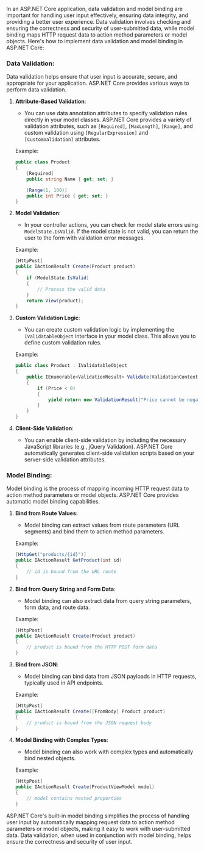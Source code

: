 In an ASP.NET Core application, data validation and model binding are important for handling user input effectively, ensuring data integrity, and providing a better user experience. Data validation involves checking and ensuring the correctness and security of user-submitted data, while model binding maps HTTP request data to action method parameters or model objects. Here's how to implement data validation and model binding in ASP.NET Core:

### Data Validation:

Data validation helps ensure that user input is accurate, secure, and appropriate for your application. ASP.NET Core provides various ways to perform data validation.

1. **Attribute-Based Validation**:
   - You can use data annotation attributes to specify validation rules directly in your model classes. ASP.NET Core provides a variety of validation attributes, such as `[Required]`, `[MaxLength]`, `[Range]`, and custom validation using `[RegularExpression]` and `[CustomValidation]` attributes.

   Example:
   ```csharp
   public class Product
   {
       [Required]
       public string Name { get; set; }

       [Range(1, 100)]
       public int Price { get; set; }
   }
   ```

2. **Model Validation**:
   - In your controller actions, you can check for model state errors using `ModelState.IsValid`. If the model state is not valid, you can return the user to the form with validation error messages.

   Example:
   ```csharp
   [HttpPost]
   public IActionResult Create(Product product)
   {
       if (ModelState.IsValid)
       {
           // Process the valid data
       }
       return View(product);
   }
   ```

3. **Custom Validation Logic**:
   - You can create custom validation logic by implementing the `IValidatableObject` interface in your model class. This allows you to define custom validation rules.

   Example:
   ```csharp
   public class Product : IValidatableObject
   {
       public IEnumerable<ValidationResult> Validate(ValidationContext validationContext)
       {
           if (Price < 0)
           {
               yield return new ValidationResult("Price cannot be negative", new[] { nameof(Price) });
           }
       }
   }
   ```

4. **Client-Side Validation**:
   - You can enable client-side validation by including the necessary JavaScript libraries (e.g., jQuery Validation). ASP.NET Core automatically generates client-side validation scripts based on your server-side validation attributes.

### Model Binding:

Model binding is the process of mapping incoming HTTP request data to action method parameters or model objects. ASP.NET Core provides automatic model binding capabilities.

1. **Bind from Route Values**:
   - Model binding can extract values from route parameters (URL segments) and bind them to action method parameters.

   Example:
   ```csharp
   [HttpGet("products/{id}")]
   public IActionResult GetProduct(int id)
   {
       // id is bound from the URL route
   }
   ```

2. **Bind from Query String and Form Data**:
   - Model binding can also extract data from query string parameters, form data, and route data.

   Example:
   ```csharp
   [HttpPost]
   public IActionResult Create(Product product)
   {
       // product is bound from the HTTP POST form data
   }
   ```

3. **Bind from JSON**:
   - Model binding can bind data from JSON payloads in HTTP requests, typically used in API endpoints.

   Example:
   ```csharp
   [HttpPost]
   public IActionResult Create([FromBody] Product product)
   {
       // product is bound from the JSON request body
   }
   ```

4. **Model Binding with Complex Types**:
   - Model binding can also work with complex types and automatically bind nested objects.

   Example:
   ```csharp
   [HttpPost]
   public IActionResult Create(ProductViewModel model)
   {
       // model contains nested properties
   }
   ```

ASP.NET Core's built-in model binding simplifies the process of handling user input by automatically mapping request data to action method parameters or model objects, making it easy to work with user-submitted data. Data validation, when used in conjunction with model binding, helps ensure the correctness and security of user input.